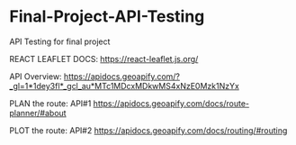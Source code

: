 # Final-Project-API-Testing
API Testing for final project

REACT LEAFLET DOCS:
https://react-leaflet.js.org/

API Overview:
https://apidocs.geoapify.com/?_gl=1*1dey3fl*_gcl_au*MTc1MDcxMDkwMS4xNzE0Mzk1NzYx

PLAN the route: API#1
https://apidocs.geoapify.com/docs/route-planner/#about

PLOT the route: API#2
https://apidocs.geoapify.com/docs/routing/#routing
